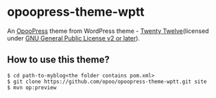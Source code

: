 opoopress-theme-wptt
====================

An [OpooPress](http://www.opoopress.com/) theme from WordPress theme - [Twenty Twelve](http://wordpress.org/themes/twentytwelve)(licensed under [GNU General Public License v2 or later](http://www.gnu.org/licenses/gpl-2.0.html)).


## How to use this theme?
```shell
$ cd path-to-myblog<the folder contains pom.xml>
$ git clone https://github.com/opoo/opoopress-theme-wptt.git site
$ mvn op:preview
```
